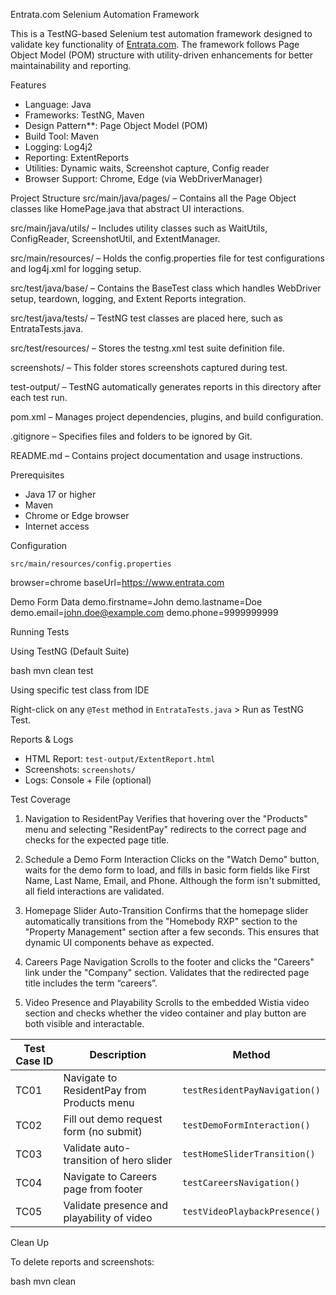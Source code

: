 Entrata.com Selenium Automation Framework

This is a TestNG-based Selenium test automation framework designed to validate key functionality of [Entrata.com](https://www.entrata.com). The framework follows Page Object Model (POM) structure with utility-driven enhancements for better maintainability and reporting.



Features

- Language: Java  
- Frameworks: TestNG, Maven  
- Design Pattern**: Page Object Model (POM)  
- Build Tool: Maven  
- Logging: Log4j2  
- Reporting: ExtentReports  
- Utilities: Dynamic waits, Screenshot capture, Config reader  
- Browser Support: Chrome, Edge (via WebDriverManager)



Project Structure
src/main/java/pages/ – Contains all the Page Object classes like HomePage.java that abstract UI interactions.

src/main/java/utils/ – Includes utility classes such as WaitUtils, ConfigReader, ScreenshotUtil, and ExtentManager.

src/main/resources/ – Holds the config.properties file for test configurations and log4j.xml for logging setup.

src/test/java/base/ – Contains the BaseTest class which handles WebDriver setup, teardown, logging, and Extent Reports integration.

src/test/java/tests/ – TestNG test classes are placed here, such as EntrataTests.java.

src/test/resources/ – Stores the testng.xml test suite definition file.

screenshots/ – This folder stores screenshots captured during test.

test-output/ – TestNG automatically generates reports in this directory after each test run.

pom.xml – Manages project dependencies, plugins, and build configuration.

.gitignore – Specifies files and folders to be ignored by Git.

README.md – Contains project documentation and usage instructions.




Prerequisites

- Java 17 or higher
- Maven
- Chrome or Edge browser
- Internet access



Configuration

`src/main/resources/config.properties`


browser=chrome
baseUrl=https://www.entrata.com

Demo Form Data
demo.firstname=John
demo.lastname=Doe
demo.email=john.doe@example.com
demo.phone=9999999999




Running Tests

Using TestNG (Default Suite)

bash
mvn clean test


Using specific test class from IDE

Right-click on any `@Test` method in `EntrataTests.java` > Run as TestNG Test.



Reports & Logs

- HTML Report: `test-output/ExtentReport.html`
- Screenshots: `screenshots/`
- Logs: Console + File (optional)



Test Coverage
1) Navigation to ResidentPay
Verifies that hovering over the "Products" menu and selecting "ResidentPay" redirects to the correct page and checks for the expected page title.

2) Schedule a Demo Form Interaction
Clicks on the "Watch Demo" button, waits for the demo form to load, and fills in basic form fields like First Name, Last Name, Email, and Phone. Although the form isn't submitted, all field interactions are validated.

3) Homepage Slider Auto-Transition
Confirms that the homepage slider automatically transitions from the "Homebody RXP" section to the "Property Management" section after a few seconds. This ensures that dynamic UI components behave as expected.

4) Careers Page Navigation
Scrolls to the footer and clicks the "Careers" link under the "Company" section. Validates that the redirected page title includes the term “careers”.

5) Video Presence and Playability
Scrolls to the embedded Wistia video section and checks whether the video container and play button are both visible and interactable.

| Test Case ID | Description                                       | Method                                |
|--------------|---------------------------------------------------|-----------------------------------    |
| TC01         | Navigate to ResidentPay from Products menu        | `testResidentPayNavigation()`|
| TC02         | Fill out demo request form (no submit)            | `testDemoFormInteraction()`   |
| TC03         | Validate auto-transition of hero slider           | `testHomeSliderTransition()`  |
| TC04         | Navigate to Careers page from footer              | `testCareersNavigation()`      |
| TC05         | Validate presence and playability of video        | `testVideoPlaybackPresence()` |



Clean Up

To delete reports and screenshots:

bash
mvn clean



